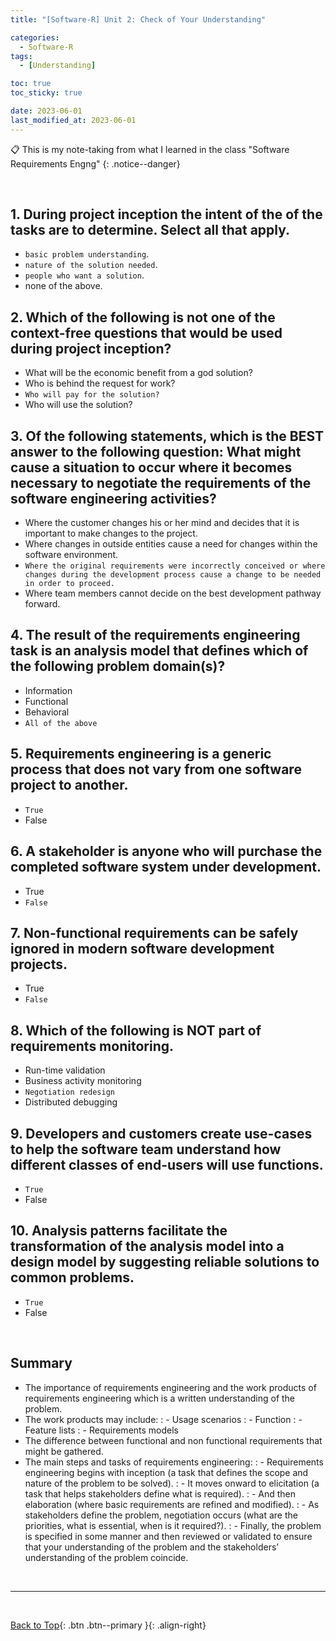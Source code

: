 ```yaml
---
title: "[Software-R] Unit 2: Check of Your Understanding"

categories:
  - Software-R
tags:
  - [Understanding]

toc: true
toc_sticky: true

date: 2023-06-01
last_modified_at: 2023-06-01
---
```


<!-- {% capture notice-2 %}

📋 This is the tech-news archives to help me keep track of what I am interested in!

- Reference tech news link: <https://thenextweb.com/news/blockchain-development-tech-career>
  {% endcapture %}

<div class="notice--danger">{{ notice-2 | markdownify }}</div> -->

📋 This is my note-taking from what I learned in the class "Software Requirements Engng"
{: .notice--danger}

<br>

## 1. During project inception the intent of the of the tasks are to determine. Select all that apply.

- `basic problem understanding`.
- `nature of the solution needed`.
- `people who want a solution`.
- none of the above.

## 2. Which of the following is not one of the context-free questions that would be used during project inception?

- What will be the economic benefit from a god solution?
- Who is behind the request for work?
- `Who will pay for the solution?`
- Who will use the solution?

## 3. Of the following statements, which is the BEST answer to the following question: What might cause a situation to occur where it becomes necessary to negotiate the requirements of the software engineering activities?

- Where the customer changes his or her mind and decides that it is important to make changes to the project.
- Where changes in outside entities cause a need for changes within the software environment.
- `Where the original requirements were incorrectly conceived or where changes during the development process cause a change to be needed in order to proceed.`
- Where team members cannot decide on the best development pathway forward.

## 4. The result of the requirements engineering task is an analysis model that defines which of the following problem domain(s)?

- Information
- Functional
- Behavioral
- `All of the above`

## 5. Requirements engineering is a generic process that does not vary from one software project to another.

- `True`
- False

## 6. A stakeholder is anyone who will purchase the completed software system under development.

- True
- `False`

## 7. Non-functional requirements can be safely ignored in modern software development projects.

- True
- `False`

## 8. Which of the following is NOT part of requirements monitoring.

- Run-time validation
- Business activity monitoring
- `Negotiation redesign`
- Distributed debugging

## 9. Developers and customers create use-cases to help the software team understand how different classes of end-users will use functions.

- `True`
- False

## 10. Analysis patterns facilitate the transformation of the analysis model into a design model by suggesting reliable solutions to common problems.

- `True`
- False

<br>

## Summary

- The importance of requirements engineering and the work products of requirements engineering which is a written understanding of the problem.
- The work products may include:
  : - Usage scenarios
  : - Function
  : - Feature lists
  : - Requirements models
- The difference between functional and non functional requirements that might be gathered.
- The main steps and tasks of requirements engineering:
  : - Requirements engineering begins with inception (a task that defines the scope and nature of the problem to be solved).
  : - It moves onward to elicitation (a task that helps stakeholders define what is required).
  : - And then elaboration (where basic requirements are refined and modified).
  : - As stakeholders define the problem, negotiation occurs (what are the priorities, what is essential, when is it required?).
  : - Finally, the problem is specified in some manner and then reviewed or validated to ensure that your understanding of the problem and the stakeholders’ understanding of the problem coincide.

<br>

---

<br>

[Back to Top](#){: .btn .btn--primary }{: .align-right}
